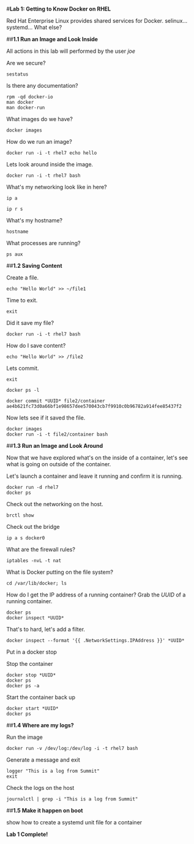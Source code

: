 #**Lab 1: Getting to Know Docker on RHEL**

Red Hat Enterprise Linux provides shared services for Docker.  selinux... systemd... What else?


##**1.1 Run an Image and Look Inside**

All actions in this lab will performed by the user *joe*

Are we secure?

    sestatus

Is there any documentation?

    rpm -qd docker-io
    man docker
    man docker-run

What images do we have?

    docker images
    
How do we run an image?

    docker run -i -t rhel7 echo hello
    
Lets look around inside the image.

    docker run -i -t rhel7 bash
    
What's my networking look like in here?

    ip a

    ip r s
    
What's my hostname?

    hostname
    
What processes are running?

    ps aux
    
##**1.2 Saving Content**

Create a file.

    echo "Hello World" >> ~/file1
    
Time to exit.

    exit
    
Did it save my file?

    docker run -i -t rhel7 bash
    
How do I save content?

    echo "Hello World" >> /file2
    
Lets commit.

    exit

    docker ps -l

    docker commit *UUID* file2/container
    ae4b621fc73d0a66bf1e98657dee570043cb7f9910c0b96782a914fee85437f2

    
Now lets see if it saved the file.

    docker images
    docker run -i -t file2/container bash
  
##**1.3 Run an Image and Look Around**

Now that we have explored what's on the inside of a container, let's see what is going on outside of the container.

Let's launch a container and leave it running and confirm it is running.

    docker run -d rhel7
    docker ps

Check out the networking on the host.

    brctl show
    
Check out the bridge

    ip a s docker0
    
What are the firewall rules?

    iptables -nvL -t nat

What is Docker putting on the file system?

    cd /var/lib/docker; ls
    
How do I get the IP address of a running container? Grab the *UUID* of a running container.

    docker ps
    docker inspect *UUID*
    
That's to hard, let's add a filter.

    docker inspect --format '{{ .NetworkSettings.IPAddress }}' *UUID*
    
Put in a docker stop

Stop the container

    docker stop *UUID*
    docker ps
    docker ps -a
    
Start the container back up

    docker start *UUID*
    docker ps
    

##**1.4 Where are my logs?**

Run the image

    docker run -v /dev/log:/dev/log -i -t rhel7 bash

Generate a message and exit

    logger "This is a log from Summit"
    exit
    
Check the logs on the host

    journalctl | grep -i "This is a log from Summit"
    




##**1.5 Make it happen on boot**


show how to create a systemd unit file for a container

    
**Lab 1 Complete!**

<!--BREAK-->

